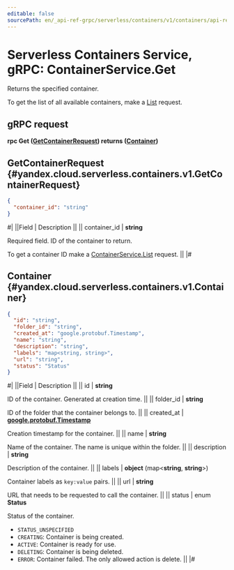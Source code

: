 ```yaml
---
editable: false
sourcePath: en/_api-ref-grpc/serverless/containers/v1/containers/api-ref/grpc/Container/get.md
---
```


# Serverless Containers Service, gRPC: ContainerService.Get

Returns the specified container.

To get the list of all available containers, make a [List](/docs/serverless-containers/containers/api-ref/grpc/Container/list#List) request.

## gRPC request

**rpc Get ([GetContainerRequest](#yandex.cloud.serverless.containers.v1.GetContainerRequest)) returns ([Container](#yandex.cloud.serverless.containers.v1.Container))**

## GetContainerRequest {#yandex.cloud.serverless.containers.v1.GetContainerRequest}

```json
{
  "container_id": "string"
}
```

#|
||Field | Description ||
|| container_id | **string**

Required field. ID of the container to return.

To get a container ID make a [ContainerService.List](/docs/serverless-containers/containers/api-ref/grpc/Container/list#List) request. ||
|#

## Container {#yandex.cloud.serverless.containers.v1.Container}

```json
{
  "id": "string",
  "folder_id": "string",
  "created_at": "google.protobuf.Timestamp",
  "name": "string",
  "description": "string",
  "labels": "map<string, string>",
  "url": "string",
  "status": "Status"
}
```

#|
||Field | Description ||
|| id | **string**

ID of the container. Generated at creation time. ||
|| folder_id | **string**

ID of the folder that the container belongs to. ||
|| created_at | **[google.protobuf.Timestamp](https://developers.google.com/protocol-buffers/docs/reference/google.protobuf#timestamp)**

Creation timestamp for the container. ||
|| name | **string**

Name of the container. The name is unique within the folder. ||
|| description | **string**

Description of the container. ||
|| labels | **object** (map<**string**, **string**>)

Container labels as `key:value` pairs. ||
|| url | **string**

URL that needs to be requested to call the container. ||
|| status | enum **Status**

Status of the container.

- `STATUS_UNSPECIFIED`
- `CREATING`: Container is being created.
- `ACTIVE`: Container is ready for use.
- `DELETING`: Container is being deleted.
- `ERROR`: Container failed. The only allowed action is delete. ||
|#